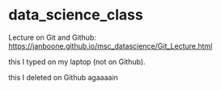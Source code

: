 # data_science_class
Lecture on Git and Github: https://janboone.github.io/msc_datascience/Git_Lecture.html

this I typed on my laptop (not on Github).

this I deleted on Github agaaaain


